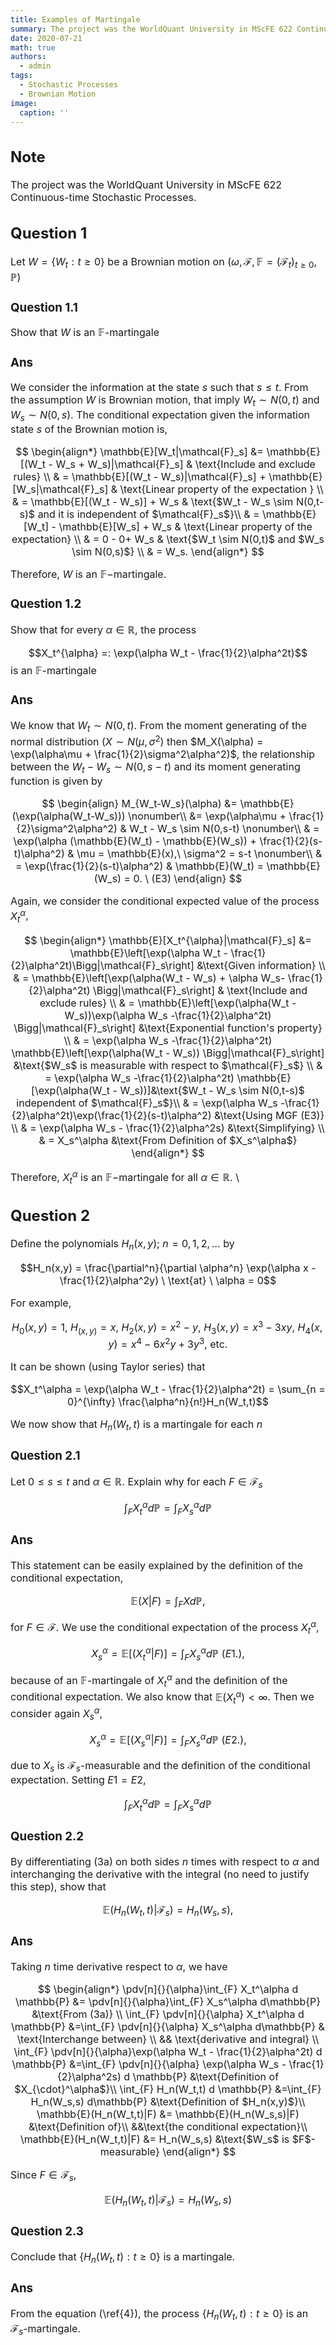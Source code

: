 ```yaml
---
title: Examples of Martingale
summary: The project was the WorldQuant University in MScFE 622 Continuous-time Stochastic Processes.
date: 2020-07-21
math: true
authors:
  - admin
tags:
  - Stochastic Processes
  - Brownian Motion
image:
  caption: ''
---
```


<div style="font-size: 16px;">

## Note

The project was the WorldQuant University in MScFE 622 Continuous-time Stochastic Processes.

## Question 1

Let $W = \{W_t : t \geq 0\}$ be a Brownian motion on $(\omega, \mathcal{F}, \mathbb{F} = (\mathcal{F}_t)_{t \geq 0},  \mathbb{P})$

### Question 1.1

Show that $W$ is an $\mathbb{F}$-martingale 

### Ans

We consider the information at the state $s$ such that $s \leq t$. From the assumption $W$ is Brownian motion, that imply $W_t \sim N(0,t)$ and $W_s \sim N(0,s)$. The conditional expectation given the information state $s$ of the Brownian motion is,

$$
\begin{align*}
\mathbb{E}[W_t|\mathcal{F}_s] &= \mathbb{E}[(W_t - W_s + W_s)|\mathcal{F}_s] & \text{Include and exclude rules} \\
&   = \mathbb{E}[(W_t - W_s)|\mathcal{F}_s]  + \mathbb{E}[W_s|\mathcal{F}_s] & \text{Linear property of the expectation } \\
& = \mathbb{E}[(W_t - W_s)] +  W_s & \text{$W_t - W_s \sim N(0,t-s)$ and it is independent of $\mathcal{F}_s$}\\
&   = \mathbb{E}[W_t] - \mathbb{E}[W_s] + W_s & \text{Linear property of the expectation} \\
& = 0 - 0+ W_s & \text{$W_t \sim N(0,t)$ and $W_s \sim N(0,s)$} \\
& = W_s.
\end{align*} 
$$

Therefore, $W$ is an $\mathbb{F}-$martingale. 

### Question 1.2
Show that for every $\alpha \in \mathbb{R}$, the process

$$X_t^{\alpha} =: \exp(\alpha W_t - \frac{1}{2}\alpha^2t)$$
is an $\mathbb{F}$-martingale

### Ans

We know that $W_t \sim N(0,t)$. From the moment generating of the normal distribution ($X \sim N(\mu,\sigma^2)$ then $M_X(\alpha) = \exp(\alpha\mu +  \frac{1}{2}\sigma^2\alpha^2)$,  the relationship between the $W_t-W_s \sim N(0,s-t)$ and its moment generating function is given by

$$
\begin{align}
M_{W_t-W_s}(\alpha) &= \mathbb{E}(\exp(\alpha(W_t-W_s))) \nonumber\\
 &=  \exp(\alpha\mu +  \frac{1}{2}\sigma^2\alpha^2) & W_t - W_s \sim N(0,s-t) \nonumber\\
& = \exp(\alpha (\mathbb{E}(W_t) - \mathbb{E}(W_s)) +  \frac{1}{2}(s-t)\alpha^2) & \mu = \mathbb{E}(x),\ \sigma^2 = s-t  \nonumber\\
& =  \exp(\frac{1}{2}(s-t)\alpha^2) & \mathbb{E}(W_t) = \mathbb{E}(W_s) = 0. \ (E3)
\end{align}
$$

Again,  we consider the conditional expected value of the process $X_t^\alpha$,

$$
\begin{align*}
\mathbb{E}[X_t^{\alpha}|\mathcal{F}_s]  &= \mathbb{E}\left[\exp(\alpha W_t - \frac{1}{2}\alpha^2t)\Bigg|\mathcal{F}_s\right] &\text{Given information} \\
& = \mathbb{E}\left[\exp(\alpha(W_t - W_s) + \alpha W_s- \frac{1}{2}\alpha^2t) \Bigg|\mathcal{F}_s\right] &  \text{Include and exclude rules} \\
& =  \mathbb{E}\left[\exp(\alpha(W_t - W_s))\exp(\alpha W_s -\frac{1}{2}\alpha^2t) \Bigg|\mathcal{F}_s\right] &\text{Exponential function's property} \\
& =  \exp(\alpha W_s -\frac{1}{2}\alpha^2t)  \mathbb{E}\left[\exp(\alpha(W_t - W_s)) \Bigg|\mathcal{F}_s\right] &\text{$W_s$ is measurable with respect to $\mathcal{F}_s$} \\
& =  \exp(\alpha W_s -\frac{1}{2}\alpha^2t) \mathbb{E}[\exp(\alpha(W_t - W_s))]&\text{$W_t - W_s \sim N(0,t-s)$ independent of $\mathcal{F}_s$}\\
& =   \exp(\alpha W_s -\frac{1}{2}\alpha^2t)\exp(\frac{1}{2}(s-t)\alpha^2)  &\text{Using MGF (E3)} \\
& =    \exp(\alpha W_s - \frac{1}{2}\alpha^2s)  &\text{Simplifying} \\
& =   X_s^\alpha &\text{From Definition of $X_s^\alpha$} 
\end{align*}
$$

Therefore, $X_t^\alpha$ is an $\mathbb{F}-$martingale for all $\alpha \in \mathbb{R}$. \\


## Question 2

Define the polynomials $H_n(x,y); \ n = 0,1,2,\dots$ by

$$H_n(x,y) = \frac{\partial^n}{\partial \alpha^n} \exp(\alpha x - \frac{1}{2}\alpha^2y) \ \text{at} \ \alpha = 0$$

For example,

$$H_0(x,y) = 1, \ H_(x,y) =x, \ H_2(x,y) = x^2-y, \ H_3(x,y) = x^3-3xy,\ H_4(x,y) = x^4-6x^2y+3y^3, \ \text{etc.}$$

It can be shown (using Taylor series) that

$$X_t^\alpha = \exp(\alpha W_t - \frac{1}{2}\alpha^2t) = \sum_{n = 0}^{\infty} \frac{\alpha^n}{n!}H_n(W_t,t)$$

We now show that $H_n(W_t,t)$ is a martingale for each $n$

### Question 2.1

Let $0 \leq s \leq t$ and $\alpha \in \mathbb{R}$. Explain why for each $F \in \mathcal{F}_s$


$$\int_{F} X_t^\alpha d \mathbb{P} = \int_{F} X_s^\alpha d\mathbb{P}$$

### Ans

This statement can be easily explained by the definition of the conditional expectation,

$$\mathbb{E}(X|F) = \int_F X d\mathbb{P},$$

for $F \in \mathcal{F}$. We use the conditional expectation of the process $X_t^\alpha$, 

$$
X_s^\alpha = \mathbb{E}[(X_t^\alpha|F)]=  \int_{F} X_s^\alpha d\mathbb{P} \ (E1.), 
$$

because of  an $\mathbb{F}$-martingale of $X_t^\alpha$ and the definition of the conditional expectation. We also know that $\mathbb{E}(X_t^\alpha) < \infty$. Then we consider again $X_s^\alpha$,

$$
X_s^\alpha = \mathbb{E}[(X_s^\alpha|F)]=  \int_{F} X_s^\alpha d\mathbb{P} \ (E2.), 
$$

due to $X_s$ is $\mathcal{F}_s$-measurable and the definition of the conditional expectation. Setting $E1 = E2$, 

$$\int_{F} X_t^\alpha d \mathbb{P} = \int_{F} X_s^\alpha d\mathbb{P}$$

### Question 2.2

By differentiating (3a) on both sides $n$ times with respect to $\alpha$ and interchanging the derivative with the integral (no need to justify this step), show that 

$$\mathbb{E}(H_n(W_t,t)|\mathcal{F}_s) = H_n(W_s,s),$$

### Ans

Taking $n$ time derivative respect to $\alpha$, we have

$$
\begin{align*}
\pdv[n]{}{\alpha}\int_{F} X_t^\alpha d \mathbb{P} &= \pdv[n]{}{\alpha}\int_{F} X_s^\alpha d\mathbb{P} &\text{From (3a)}  \\
\int_{F} \pdv[n]{}{\alpha} X_t^\alpha d \mathbb{P} &=\int_{F}  \pdv[n]{}{\alpha} X_s^\alpha d\mathbb{P} & \text{Interchange between} \\
&& \text{derivative and integral} \\
\int_{F} \pdv[n]{}{\alpha}\exp(\alpha W_t - \frac{1}{2}\alpha^2t) d \mathbb{P} &=\int_{F}  \pdv[n]{}{\alpha} \exp(\alpha W_s - \frac{1}{2}\alpha^2s) d \mathbb{P} &\text{Definition of $X_{\cdot}^\alpha$}\\
\int_{F} H_n(W_t,t)  d \mathbb{P} &=\int_{F} H_n(W_s,s)  d\mathbb{P} &\text{Definition of $H_n(x,y)$}\\
\mathbb{E}(H_n(W_t,t)|F)  &= \mathbb{E}(H_n(W_s,s)|F) &\text{Definition of}\\
&&\text{the conditional expectation}\\
\mathbb{E}(H_n(W_t,t)|F)  &=  H_n(W_s,s) &\text{$W_s$ is $F$-measurable}
\end{align*} 
$$

Since $F \in \mathcal{F}_s$, 

$$
\mathbb{E}(H_n(W_t,t)|\mathcal{F}_s)  =  H_n(W_s,s)
$$


### Question 2.3

Conclude that $\{ H_n(W_t,t) : t \geq 0 \}$ is a martingale.


### Ans

From the equation (\ref{4}), the process $\{ H_n(W_t,t) : t \geq 0 \}$ is an $\mathcal{F}_s$-martingale.

</div>
